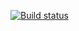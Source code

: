 [![Build status](https://ci.appveyor.com/api/projects/status/8g4aqeq19cgt9vvo?svg=true)](https://ci.appveyor.com/project/Karamilllka/atlecture6-bdd)

